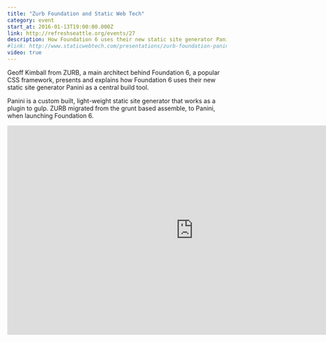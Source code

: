 ```yaml
---
title: "Zurb Foundation and Static Web Tech"
category: event
start_at: 2016-01-13T19:00:00.000Z
link: http://refreshseattle.org/events/27
description: How Foundation 6 uses their new static site generator Panini as a central build tool
#link: http://www.staticwebtech.com/presentations/zurb-foundation-panini/
video: true
---
```

Geoff Kimball from ZURB, a main architect behind Foundation 6, a popular CSS framework, presents and explains how Foundation 6 uses their new static site generator Panini as a central build tool.

Panini is a custom built, light-weight static site generator that works as a plugin to gulp. ZURB migrated from the grunt based assemble, to Panini, when launching Foundation 6.

<div class="embed-container">
  <iframe width="853" height="480" src="https://www.youtube-nocookie.com/embed/MPOMZ8Qs_HA?rel=0&amp;showinfo=0" frameborder="0" allowfullscreen></iframe>
</div>
